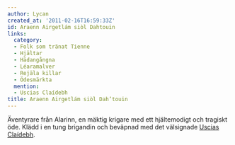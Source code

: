 ```yaml
---
author: Lycan
created_at: '2011-02-16T16:59:33Z'
id: Araenn Airgetlám siòl Dahtouin
links:
  category:
  - Folk som tränat Tienne
  - Hjältar
  - Hädangångna
  - Léaramalver
  - Rejäla killar
  - Ödesmärkta
  mention:
  - Uscias Claídebh
title: Araenn Airgetlám siòl Dah’touin
---
```


Äventyrare från Alarinn, en mäktig krigare med ett hjältemodigt och tragiskt öde. Klädd i en tung
brigandin och beväpnad med det välsignade [Uscias Claídebh].

  [Uscias Claídebh]: Uscias_Claídebh